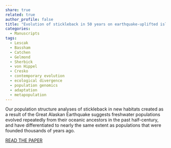 ```yaml
---
share: true
related: true
author_profile: false
title: "Evolution of stickleback in 50 years on earthquake-uplifted islands"
categories:
  - Manuscripts
tags:
  - Lescak
  - Bassham
  - Catchen
  - Gelmond
  - Sherbick
  - von Hippel
  - Cresko
  - contemporary evolution
  - ecological divergence
  - population genomics
  - adaptation
  - metapopulation
---
```


Our population structure analyses of stickleback in new habitats created as a result of the Great Alaskan Earthquake suggests freshwater populations evolved repeatedly from their oceanic ancestors in the past half-century, and have differentiated to nearly the same extent as populations that were founded thousands of years ago.

[READ THE PAPER](https://www.pnas.org/content/112/52/E7204)
